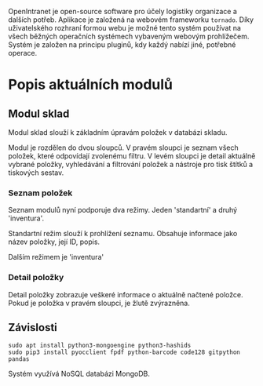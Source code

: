 OpenIntranet je open-source software pro účely logistiky organizace a dalších potřeb. Aplikace je založená na webovém frameworku `tornado`. Díky uživatelského rozhraní formou webu je možné tento systém používat na všech běžných operačních systémech vybaveným webovým prohlížečem. Systém je založen na principu pluginů, kdy každý nabízí jiné, potřebné operace.

# Popis aktuálních modulů

## Modul sklad

Modul sklad slouží k základním úpravám položek v databázi skladu.

Modul je rozdělen do dvou sloupců. V pravém sloupci je seznam všech položek, které odpovídají zvolenému filtru. V levém sloupci je detail aktuálně vybrané položky, vyhledávání a filtrování položek a nástroje pro tisk štítků a tiskových sestav.

### Seznam položek

Seznam modulů nyní podporuje dva režimy. Jeden 'standartní' a druhý 'inventura'.

Standartní režim slouží k prohlížení seznamu. Obsahuje informace jako název položky, její ID, popis.

Dalším režimem je 'inventura'

### Detail položky

Detail položky zobrazuje veškeré informace o aktuálně načtené položce. Pokud je položka v pravém sloupci, je žlutě zvýrazněna.

## Závislosti
```
sudo apt install python3-mongoengine python3-hashids
sudo pip3 install pyocclient fpdf python-barcode code128 gitpython pandas
```

Systém využívá NoSQL databázi MongoDB.

